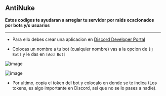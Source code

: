 ## AntiNuke

**Estos codigos te ayudaran a arreglar tu servidor por raids ocacionados por bots y/o usuarios**

*****************

- Para ello debes crear una aplicacion en [Discord Developer Portal](https://discord.com/developers/applications)

- Colocas un nombre a tu bot (cualquier nombre) vas a la opcion de `[🧩 Bot]` y le das en `[Add Bot]`

![image](https://cdn.discordapp.com/attachments/842575339111972905/896538414973853706/unknown.png)

![image](https://cdn.discordapp.com/attachments/884685650392141844/884686088516538368/unknown.png)

- Por ultimo, copia el token del bot y colocalo en donde se te indica (Los tokens, es algo importante en Discord, asi que no se lo pases a nadie).
